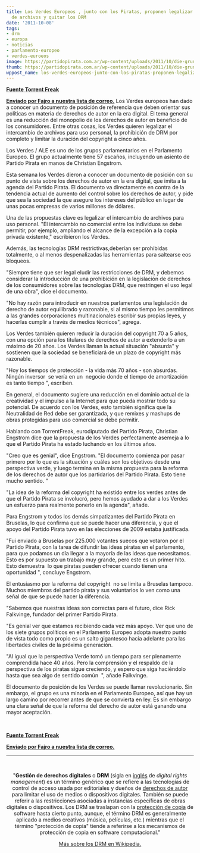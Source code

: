 ```yaml
---
title: Los Verdes Europeos , junto con los Piratas, proponen legalizar el intercambio
  de archivos y quitar los DRM
date: '2011-10-08'
tags:
- drm
- europa
- noticias
- parlamento-europeo
- verdes-euroeos
image: https://partidopirata.com.ar/wp-content/uploads/2011/10/die-grunen.jpg
thumb: https://partidopirata.com.ar/wp-content/uploads/2011/10/die-grunen-150x150.jpg
wppost_name: los-verdes-europeos-junto-con-los-piratas-proponen-legalizar-el-intercambio-de-archivos-y-quitar-los-drm
---
```


<strong><a href="https://torrentfreak.com/european-greens-want-to-legalize-file-sharing-ban-drm-111007/" target="_blank">Fuente Torrent Freak</a></strong>

<strong><a href="http://lists.partidopirata.com.ar/pipermail/general-partidopirata.com.ar/2011-October/012026.html" target="_blank">Enviado por Fajro a nuestra lista de correo.</a></strong>
Los Verdes europeos han dado a conocer un documento de posición de referencia que deben orientar sus políticas en materia de derechos de autor en la era digital. El tema general es una reducción del monopolio de los derechos de autor en beneficio de los consumidores. Entre otras cosas, los Verdes quieren legalizar el intercambio de archivos para uso personal, la prohibición de DRM por completo y limitar la duración del copyright a cinco años.

Los Verdes / ALE es uno de los grupos parlamentarios en el Parlamento Europeo. El grupo actualmente tiene 57 escaños, incluyendo un asiento de Partido Pirata en manos de Christian Engstrom.

Esta semana los Verdes dieron a conocer un documento de posición con su punto de vista sobre los derechos de autor en la era digital, que imita a la agenda del Partido Pirata. El documento va directamente en contra de la tendencia actual de aumento del control sobre los derechos de autor, y pide que sea la sociedad la que asegure los intereses del público en lugar de unas pocas empresas de varios millones de dólares.

Una de las propuestas clave es legalizar el intercambio de archivos para uso personal. "El intercambio no comercial entre los individuos se debe permitir, por ejemplo, ampliando el alcance de la excepción a la copia privada existente," escribieron los Verdes.

Además, las tecnologías DRM restrictivas,deberían ser prohibidas totalmente, o al menos despenalizadas las herramientas para saltearse eos bloqueos.

"Siempre tiene que ser legal eludir las restricciones de DRM, y debemos considerar la introducción de una prohibición en la legislación de derechos de los consumidores sobre las tecnologías DRM, que restringen el uso legal de una obra", dice el documento.

"No hay razón para introducir en nuestros parlamentos una legislación de derecho de autor equilibrado y razonable, si al mismo tiempo les permitimos a las grandes corporaciones multinacionales escribir sus propias leyes, y hacerlas cumplir a través de medios técnicos", agrega.

Los Verdes también quieren reducir la duración del copyright 70 a 5 años, con una opción para los titulares de derechos de autor a extenderlo a un máximo de 20 años. Los Verdes llaman la actual situación "absurda" y sostienen que la sociedad se beneficiará de un plazo de copyright más razonable.

"Hoy los tiempos de protección - la vida más 70 años - son absurdas. Ningún inversor  se vería en un  negocio donde el tiempo de amortización es tanto tiempo ", escriben.

En general, el documento sugiere una reducción en el dominio actual de la creatividad y el impulso a la Internet para que pueda mostrar todo su potencial. De acuerdo con los Verdes, esto también significa que la Neutralidad de Red debe ser garantizada, y que remixes y mashups de obras protegidas para uso comercial se debe permitir.

Hablando con TorrentFreak, eurodiputado del Partido Pirata, Christian Engstrom dice que la propuesta de los Verdes perfectamente asemeja a lo que el Partido Pirata ha estado luchando en los últimos años.

"Creo que es genial", dice Engstrom. "El documento comienza por pasar primero por lo que es la situación y cuáles son los objetivos desde una perspectiva verde, y luego termina en la misma propuesta para la reforma de los derechos de autor que los partidarios del Partido Pirata. Esto tiene mucho sentido. "

"La idea de la reforma del copyright ha existido entre los verdes antes de que el Partido Pirata se involucró, pero hemos ayudado a dar a los Verdes un esfuerzo para realmente ponerlo en la agenda", añade.

Para Engstrom y todos los demás simpatizantes del Partido Pirata en Bruselas, lo que confirma que se puede hacer una diferencia, y que el apoyo del Partido Pirata tuvo en las elecciones de 2009 estaba justificada.

"Fui enviado a Bruselas por 225.000 votantes suecos que votaron por el Partido Pirata, con la tarea de difundir las ideas piratas en el parlamento, para que podamos un día llegar a la mayoría de las ideas que necesitamos. Esto es por supuesto un trabajo muy grande, pero este es un primer hito. Esto demuestra  lo que piratas pueden ofrecer cuando tienen una oportunidad ", concluye Engstrom.

El entusiasmo por la reforma del copyright  no se limita a Bruselas tampoco. Muchos miembros del partido pirata y sus voluntarios lo ven como una señal de que se puede hacer la diferencia.

"Sabemos que nuestras ideas son correctas para el futuro, dice Rick Falkvinge, fundador del primer Partido Pirata.

"Es genial ver que estamos recibiendo cada vez más apoyo. Ver que uno de los siete grupos políticos en el Parlamento Europeo adopta nuestro punto de vista todo como propio es un salto gigantesco hacia adelante para las libertades civiles de la próxima generación.

"Al igual que la perspectiva Verde tomó un tiempo para ser plenamente comprendida hace 40 años. Pero la comprensión y el respaldo de la perspectiva de los piratas sigue creciendo, y espero que siga haciéndolo hasta que sea algo de sentido común  ", añade Falkvinge.

El documento de posición de los Verdes se puede llamar revolucionario. Sin embargo, el grupo es una minoría en el Parlamento Europeo, así que hay un largo camino por recorrer antes de que se convierta en ley. Es sin embargo una clara señal de que la reforma del derecho de autor está ganando una mayor aceptación.

&nbsp;

<strong><a href="https://torrentfreak.com/european-greens-want-to-legalize-file-sharing-ban-drm-111007/" target="_blank">Fuente Torrent Freak</a></strong>

<strong><a href="http://lists.partidopirata.com.ar/pipermail/general-partidopirata.com.ar/2011-October/012026.html" target="_blank">Enviado por Fajro a nuestra lista de correo.</a></strong>

<hr />

&nbsp;
<p style="text-align: center;">"<strong>Gestión de derechos digitales</strong> o <strong>DRM</strong> (sigla en <a title="Idioma inglés" href="https://secure.wikimedia.org/wikipedia/es/wiki/Idioma_ingl%C3%A9s">inglés</a> de <em>digital rights management</em>) es un término genérico que se refiere a las tecnologías de control de acceso usada por editoriales y dueños de <a title="Derechos de autor" href="https://secure.wikimedia.org/wikipedia/es/wiki/Derechos_de_autor">derechos de autor</a> para limitar el uso de medios o dispositivos digitales. También se puede referir a las restricciones asociadas a instancias específicas de obras digitales o dispositivos. Los DRM se traslapan con la <a title="Protección de copia" href="https://secure.wikimedia.org/wikipedia/es/wiki/Protecci%C3%B3n_de_copia">protección de copia</a> de software hasta cierto punto, aunque, el término DRM es generalmente aplicado a medios creativos (música, películas, etc.) mientras que el término "protección de copia" tiende a referirse a los mecanismos de protección de copia en software computacional."</p>
<p style="text-align: center;"><a href="https://secure.wikimedia.org/wikipedia/es/wiki/Gesti%C3%B3n_de_derechos_digitales" target="_blank">Más sobre los DRM en Wikipedia.</a></p>
